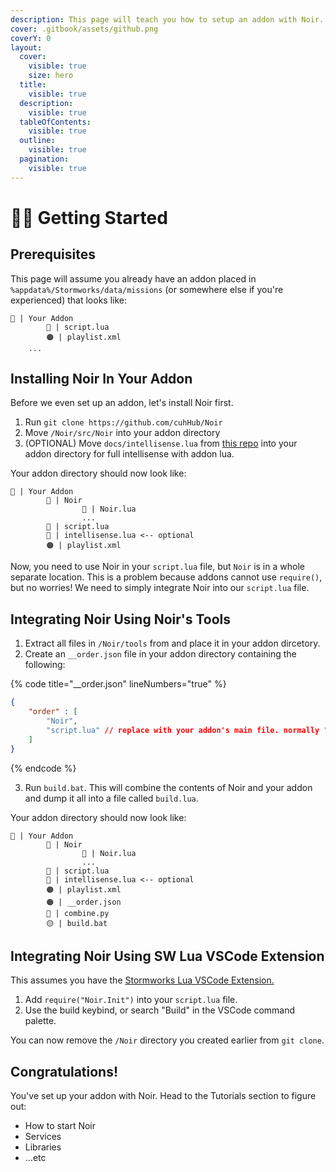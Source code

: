 ```yaml
---
description: This page will teach you how to setup an addon with Noir.
cover: .gitbook/assets/github.png
coverY: 0
layout:
  cover:
    visible: true
    size: hero
  title:
    visible: true
  description:
    visible: true
  tableOfContents:
    visible: true
  outline:
    visible: true
  pagination:
    visible: true
---
```


# 🚶‍♂️ Getting Started

## Prerequisites

This page will assume you already have an addon placed in `%appdata%/Stormworks/data/missions` (or somewhere else if you're experienced) that looks like:

```
📁 | Your Addon
        🔵 | script.lua
        🟠 | playlist.xml
    ...
```

## Installing Noir In Your Addon

Before we even set up an addon, let's install Noir first.

1. Run `git clone https://github.com/cuhHub/Noir`
2. Move `/Noir/src/Noir` into your addon directory
3. (OPTIONAL)  Move `docs/intellisense.lua` from [this repo](https://github.com/Cuh4/StormworksAddonLuaDocumentation) into your addon directory for full intellisense with addon lua.

Your addon directory should now look like:

```
📁 | Your Addon
        📁 | Noir
                🔵 | Noir.lua
                ...
        🔵 | script.lua
        🔵 | intellisense.lua <-- optional
        🟠 | playlist.xml
```

Now, you need to use Noir in your `script.lua` file, but `Noir` is in a whole separate location. This is a problem because addons cannot use `require()`, but no worries! We need to simply integrate Noir into our `script.lua` file.

## Integrating Noir Using Noir's Tools

1. Extract all files in `/Noir/tools` from and place it in your addon dircetory.
2. Create an `__order.json` file in your addon directory containing the following:

{% code title="__order.json" lineNumbers="true" %}
```json
{
    "order" : [
        "Noir",
        "script.lua" // replace with your addon's main file. normally "script.lua"
    ]
}
```
{% endcode %}

3. Run `build.bat`. This will combine the contents of Noir and your addon and dump it all into a file called `build.lua`.

Your addon directory should now look like:

```
📁 | Your Addon
        📁 | Noir
                🔵 | Noir.lua
                ...
        🔵 | script.lua
        🔵 | intellisense.lua <-- optional
        🟠 | playlist.xml
        🟠 | __order.json
        🔵 | combine.py
        🟡 | build.bat
```

## Integrating Noir Using SW Lua VSCode Extension

This assumes you have the [Stormworks Lua VSCode Extension.](https://marketplace.visualstudio.com/items?itemName=NameousChangey.lifeboatapi)

1. Add `require("Noir.Init")` into your `script.lua` file.
2. Use the build keybind, or search "Build" in the VSCode command palette.

You can now remove the `/Noir` directory you created earlier from `git clone`.

## Congratulations!

You've set up your addon with Noir. Head to the Tutorials section to figure out:

* How to start Noir
* Services
* Libraries
* ...etc
